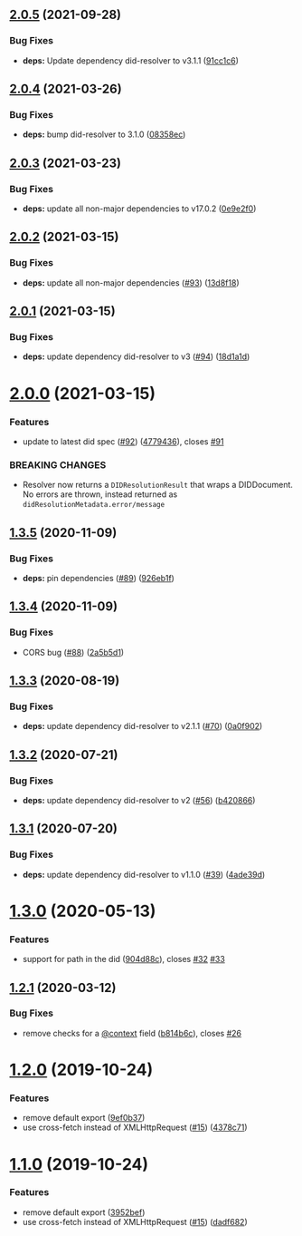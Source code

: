 ## [2.0.5](https://github.com/decentralized-identity/web-did-resolver/compare/2.0.4...2.0.5) (2021-09-28)


### Bug Fixes

* **deps:** Update dependency did-resolver to v3.1.1 ([91cc1c6](https://github.com/decentralized-identity/web-did-resolver/commit/91cc1c677e696f4e781b8030d48e1aadb6e2d074))

## [2.0.4](https://github.com/decentralized-identity/web-did-resolver/compare/2.0.3...2.0.4) (2021-03-26)


### Bug Fixes

* **deps:** bump did-resolver to 3.1.0 ([08358ec](https://github.com/decentralized-identity/web-did-resolver/commit/08358ec94ce2d278682e8d65e6bfd2edd8bc0439))

## [2.0.3](https://github.com/decentralized-identity/web-did-resolver/compare/2.0.2...2.0.3) (2021-03-23)


### Bug Fixes

* **deps:** update all non-major dependencies to v17.0.2 ([0e9e2f0](https://github.com/decentralized-identity/web-did-resolver/commit/0e9e2f0313e13196f91673c42907328bf30c26ae))

## [2.0.2](https://github.com/decentralized-identity/web-did-resolver/compare/2.0.1...2.0.2) (2021-03-15)


### Bug Fixes

* **deps:** update all non-major dependencies ([#93](https://github.com/decentralized-identity/web-did-resolver/issues/93)) ([13d8f18](https://github.com/decentralized-identity/web-did-resolver/commit/13d8f18f7dd7a6dcd79b19b7f4c6e56bed29c66a))

## [2.0.1](https://github.com/decentralized-identity/web-did-resolver/compare/2.0.0...2.0.1) (2021-03-15)


### Bug Fixes

* **deps:** update dependency did-resolver to v3 ([#94](https://github.com/decentralized-identity/web-did-resolver/issues/94)) ([18d1a1d](https://github.com/decentralized-identity/web-did-resolver/commit/18d1a1d36ac84de8f128062aa652f7714122e1d3))

# [2.0.0](https://github.com/decentralized-identity/web-did-resolver/compare/1.3.5...2.0.0) (2021-03-15)


### Features

* update to latest did spec ([#92](https://github.com/decentralized-identity/web-did-resolver/issues/92)) ([4779436](https://github.com/decentralized-identity/web-did-resolver/commit/47794360ad7a00cc87958b8c94dc4c1d13354917)), closes [#91](https://github.com/decentralized-identity/web-did-resolver/issues/91)


### BREAKING CHANGES

* Resolver now returns a `DIDResolutionResult` that wraps a DIDDocument. No errors are thrown, instead returned as `didResolutionMetadata.error/message`

## [1.3.5](https://github.com/decentralized-identity/web-did-resolver/compare/1.3.4...1.3.5) (2020-11-09)


### Bug Fixes

* **deps:** pin dependencies ([#89](https://github.com/decentralized-identity/web-did-resolver/issues/89)) ([926eb1f](https://github.com/decentralized-identity/web-did-resolver/commit/926eb1f037887cb1f409723e8ef3177d5cd41360))

## [1.3.4](https://github.com/decentralized-identity/web-did-resolver/compare/1.3.3...1.3.4) (2020-11-09)


### Bug Fixes

* CORS bug ([#88](https://github.com/decentralized-identity/web-did-resolver/issues/88)) ([2a5b5d1](https://github.com/decentralized-identity/web-did-resolver/commit/2a5b5d15da51eec74f3fb2a0b6c8ebbbf3a72392))

## [1.3.3](https://github.com/decentralized-identity/web-did-resolver/compare/1.3.2...1.3.3) (2020-08-19)


### Bug Fixes

* **deps:** update dependency did-resolver to v2.1.1 ([#70](https://github.com/decentralized-identity/web-did-resolver/issues/70)) ([0a0f902](https://github.com/decentralized-identity/web-did-resolver/commit/0a0f902367ee02ce1301432d4c0badeaff2c5837))

## [1.3.2](https://github.com/decentralized-identity/web-did-resolver/compare/1.3.1...1.3.2) (2020-07-21)


### Bug Fixes

* **deps:** update dependency did-resolver to v2 ([#56](https://github.com/decentralized-identity/web-did-resolver/issues/56)) ([b420866](https://github.com/decentralized-identity/web-did-resolver/commit/b4208663dcb31c3374bc9d61f639b1c7e27c63fa))

## [1.3.1](https://github.com/decentralized-identity/web-did-resolver/compare/1.3.0...1.3.1) (2020-07-20)


### Bug Fixes

* **deps:** update dependency did-resolver to v1.1.0 ([#39](https://github.com/decentralized-identity/web-did-resolver/issues/39)) ([4ade39d](https://github.com/decentralized-identity/web-did-resolver/commit/4ade39d1ecb38f7170acbd0f9708440d40f3eecb))

# [1.3.0](https://github.com/decentralized-identity/web-did-resolver/compare/1.2.1...1.3.0) (2020-05-13)


### Features

* support for path in the did ([904d88c](https://github.com/decentralized-identity/web-did-resolver/commit/904d88c0babd9bc787390d8bace12435fc391c74)), closes [#32](https://github.com/decentralized-identity/web-did-resolver/issues/32) [#33](https://github.com/decentralized-identity/web-did-resolver/issues/33)

## [1.2.1](https://github.com/decentralized-identity/web-did-resolver/compare/1.2.0...1.2.1) (2020-03-12)


### Bug Fixes

* remove checks for a [@context](https://github.com/context) field ([b814b6c](https://github.com/decentralized-identity/web-did-resolver/commit/b814b6c69721cf3bf2f720d928ca4865ae478b3a)), closes [#26](https://github.com/decentralized-identity/web-did-resolver/issues/26)

# [1.2.0](https://github.com/decentralized-identity/web-did-resolver/compare/1.1.0...1.2.0) (2019-10-24)


### Features

* remove default export ([9ef0b37](https://github.com/decentralized-identity/web-did-resolver/commit/9ef0b3793edcf95674b833d8ef4a293f2324c778))
* use cross-fetch instead of XMLHttpRequest ([#15](https://github.com/decentralized-identity/web-did-resolver/issues/15)) ([4378c71](https://github.com/decentralized-identity/web-did-resolver/commit/4378c71bae383b33d8c567c016c461c181ae1d17))

# [1.1.0](https://github.com/decentralized-identity/web-did-resolver/compare/1.0.1...1.1.0) (2019-10-24)


### Features

* remove default export ([3952bef](https://github.com/decentralized-identity/web-did-resolver/commit/3952bef1dc31142371a3082ec0c2cb0d82ef7ecb))
* use cross-fetch instead of XMLHttpRequest ([#15](https://github.com/decentralized-identity/web-did-resolver/issues/15)) ([dadf682](https://github.com/decentralized-identity/web-did-resolver/commit/dadf6828a704309022764fe13566bf678ba59bd4))
